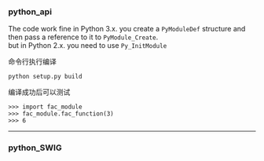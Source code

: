 ### python_api 
The code work fine in Python 3.x. 
you create a `PyModuleDef` structure and then pass a reference to it to `PyModule_Create`.   
but in Python 2.x.  you need to use `Py_InitModule` 

命令行执行编译
```
python setup.py build
```
编译成功后可以测试
```
>>> import fac_module
>>> fac_module.fac_function(3)
>>> 6
```
---

### python_SWIG
